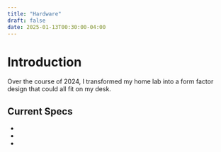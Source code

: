 ```yaml
---
title: "Hardware"
draft: false
date: 2025-01-13T00:30:00-04:00
---
```


# Introduction

Over the course of 2024, I transformed my home lab into a form factor design that could all fit on my desk.

## Current Specs

-
-

-
